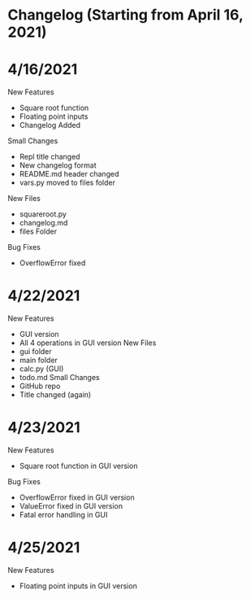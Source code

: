 # Changelog (Starting from April 16, 2021)



# 4/16/2021
New Features
* Square root function
* Floating point inputs
* Changelog Added

Small Changes
* Repl title changed
* New changelog format
* README.md header changed
* vars.py moved to files folder

New Files
* squareroot.py
* changelog.md
* files Folder

Bug Fixes
* OverflowError fixed

# 4/22/2021
New Features
* GUI version
* All 4 operations in GUI version
New Files
* gui folder
* main folder
* calc.py (GUI)
* todo.md
Small Changes
* GitHub repo
* Title changed (again)

# 4/23/2021
New Features
* Square root function in GUI version

Bug Fixes
* OverflowError fixed in GUI version
* ValueError fixed in GUI version
* Fatal error handling in GUI

# 4/25/2021
New Features
* Floating point inputs in GUI version